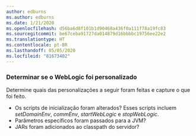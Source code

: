 ```yaml
---
author: edburns
ms.author: edburns
ms.date: 1/21/2020
ms.openlocfilehash: d56ba6d8f101b1d90468a436f0a111f78a19fc83
ms.sourcegitcommit: be67ceba91727da014879d16bbbbc19756ee22e2
ms.translationtype: HT
ms.contentlocale: pt-BR
ms.lasthandoff: 05/05/2020
ms.locfileid: "81673402"
---
```

### <a name="determine-whether-weblogic-has-been-customized"></a>Determinar se o WebLogic foi personalizado

Determine quais das personalizações a seguir foram feitas e capture o que foi feito.

* Os scripts de inicialização foram alterados? Esses scripts incluem *setDomainEnv*, *commEnv*, *startWebLogic* e *stopWebLogic*.
* Parâmetros específicos foram passados para a JVM?
* JARs foram adicionados ao classpath do servidor?
